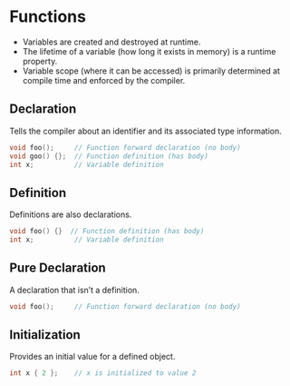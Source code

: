 # Functions

- Variables are created and destroyed at runtime.
- The lifetime of a variable (how long it exists in memory) is a runtime property.
- Variable scope (where it can be accessed) is primarily determined at compile time and enforced by the compiler.

## Declaration  
Tells the compiler about an identifier and its associated type information.  
```cpp
void foo();     // Function forward declaration (no body)
void goo() {};  // Function definition (has body)
int x;          // Variable definition
```

## Definition
Definitions are also declarations.
```cpp
void foo() {}  // Function definition (has body)
int x;          // Variable definition
```

## Pure Declaration
A declaration that isn’t a definition.
```cpp
void foo();     // Function forward declaration (no body)
``` 

## Initialization
Provides an initial value for a defined object.
```cpp
int x { 2 };    // x is initialized to value 2
```


